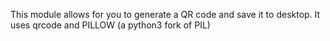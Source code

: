 This module allows for you to generate a QR code and save it to desktop.
It uses qrcode and PILLOW (a python3 fork of PIL)
